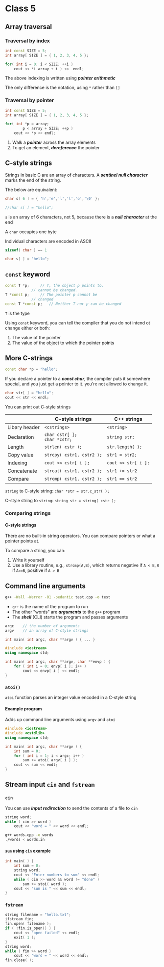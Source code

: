 Class 5
=======

## Array traversal

### Traversal by index

``` cpp
int const SIZE = 5;
int array[ SIZE ] = { 1, 2, 3, 4, 5 };

for( int i = 0; i < SIZE; ++i )
	cout << *( array + i ) <<  endl;
```

The above indexing is written using ***pointer arithmetic***

The only difference is the notation, using `*` rather than `[]`

### Traversal by pointer

``` cpp
int const SIZE = 5;
int array[ SIZE ] = { 1, 2, 3, 4, 5 };

for( int *p = array;
		p < array + SIZE; ++p )
	cout << *p << endl;
```

1. Walk a ***pointer*** across the array elements
2. To get an element, ***dereference*** the pointer

## C-style strings

Strings in basic C are an array of characters. A ***sentinel null character*** marks the end of the string.

The below are equivalent:

``` cpp
char s[ 6 ] = { 'h','e','l','l','o','\0' };

//char s[ ] = "hello";
```

`s` is an array of 6 characters, not 5, because there is a ***null character*** at the end

A `char` occupies one byte

Individual characters are encoded in ASCII

``` cpp
sizeof( char ) == 1
```

``` cpp
char s[ ] = "hello";
```

## `const` keyword

``` cpp
const T *p;		// T, the object p points to,
			// cannot be changed.
T *const p;		// The pointer p cannot be
			// changed
const T *const p;	// Neither T nor p can be changed
```

`T` is the type

Using `const` keyword, you can tell the compiler that you do not intend ot change either or both:

1. The value of the pointer
2. The value of the object to which the pointer points

## More C-strings

``` cpp
const char *p = "hello";
```

If you declare a pointer to a ***const char***, the compiler puts it somewhere special, and you just get a pointer to it. you're not allowed to change it.

``` cpp
char str[ ] = "hello";
cout << str << endl;
```

You can print out C-style strings

|	| C-style strings | C++ strings |
|---|---|---|
|Libary header| `<cstrings>` | `<string>` |
|Declaration| `char cstr[ ];` <br> `char *cstr;` | `string str;` |
|Length|`strlen( cstr );`|`str.length( );`|
|Copy value|`strcpy( cstr1, cstr2 );`|`str1 = str2;`|
|Indexing|`cout << cstr[ i ];`|`cout << str[ i ];`|
|Concatenate|`strcat( cstr1, cstr2 );`|`str1 += str2`|
|Compare|`strcmp( cstr1, cstr2 );`|`str1 == str2`|

`string` to C-style string: `char *str = str.c_str( );`

C-style string to `string`: `string str = string( cstr );`

### Comparing strings

#### C-style strings

There are no built-in string operators. You can compare pointers or what a pointer points at.

To compare a string, you can:

1. Write it yourself
2. Use a library routine, e.g., `strcmp(A,B)`, which returns negative if `A < B`, `0` if `A==B`, positive if `A > B`

## Command line arguments

``` sh
g++ -Wall -Werror -01 -pedantic test.cpp -o test
```

* `g++` is the name of the program to run
* The other "words" are ***arguments*** to the `g++` program
* The ***shell*** (CLI) starts the program and passes arguments

``` cpp
argc	// the number of arguments
argv	// an array of C-style strings

int main( int argc, char **argv ) { ... }
```

``` cpp
#include <iostream>
using namespace std;

int main( int argc, char **argv, char **envp ) {
	for ( int i = 0; envp[ i ]; i++ )
		cout << envp[ i ] << endl;
}
```

### `atoi()`

`atoi` function parses an integer value encoded in a C-style string

#### Example program

Adds up command line arguments using `argv` and `atoi`

``` cpp
#include <iostream>
#include <cstdlib>
using namespace std;

int main( int argc, char **argv ) {
	int sum = 0;
	for ( int i = 1; i < argc; i++ )
		sum += atoi( argv[ i ] );
	cout << sum << endl;
}
```

## Stream input `cin` and `fstream`

### `cin`

You can use ***input redirection*** to send the contents of a file to `cin`

``` cpp
string word;
while ( cin >> word )
	cout << "word = " << word << endl;
```

``` sh
g++ words.cpp -o words
./words < words.in
```

#### `sum` using `cin` example

``` cpp
int main( ) {
	int sum = 0;
	string word;
	cout << "Enter numbers to sum" << endl;
	while ( cin >> word && word != "done" )
		sum += stoi( word );
	cout << "sum is " << sum << endl;
}
```

### `fstream`

``` cpp
string filename = "hello.txt";
ifstream fin;
fin.open( filename );
if ( !fin.is_open() ) {
	cout << "open failed" << endl;
	exit( 1 );
}
string word;
while ( fin >> word )
	cout << "word = " << word << endl;
fin.close( );
```
